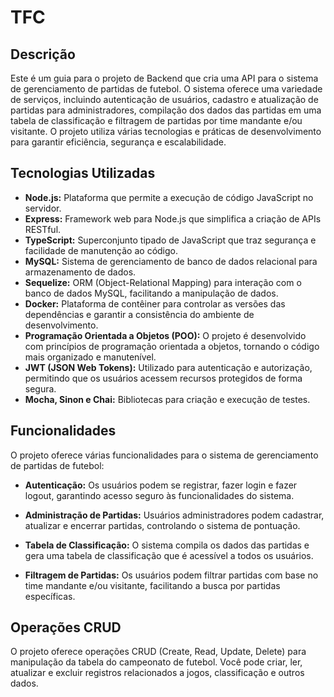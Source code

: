 # TFC

## Descrição

Este é um guia para o projeto de Backend que cria uma API para o sistema de gerenciamento de partidas de futebol.
O sistema oferece uma variedade de serviços, incluindo autenticação de usuários, cadastro e atualização de partidas para administradores, compilação dos dados das partidas em uma tabela de classificação e filtragem de partidas por time mandante e/ou visitante.
O projeto utiliza várias tecnologias e práticas de desenvolvimento para garantir eficiência, segurança e escalabilidade.

## Tecnologias Utilizadas

- **Node.js:** Plataforma que permite a execução de código JavaScript no servidor.
- **Express:** Framework web para Node.js que simplifica a criação de APIs RESTful.
- **TypeScript:** Superconjunto tipado de JavaScript que traz segurança e facilidade de manutenção ao código.
- **MySQL:** Sistema de gerenciamento de banco de dados relacional para armazenamento de dados.
- **Sequelize:** ORM (Object-Relational Mapping) para interação com o banco de dados MySQL, facilitando a manipulação de dados.
- **Docker:** Plataforma de contêiner para controlar as versões das dependências e garantir a consistência do ambiente de desenvolvimento.
- **Programação Orientada a Objetos (POO):** O projeto é desenvolvido com princípios de programação orientada a objetos, tornando o código mais organizado e manutenível.
- **JWT (JSON Web Tokens):** Utilizado para autenticação e autorização, permitindo que os usuários acessem recursos protegidos de forma segura.
- **Mocha, Sinon e Chai:** Bibliotecas para criação e execução de testes.

## Funcionalidades

O projeto oferece várias funcionalidades para o sistema de gerenciamento de partidas de futebol:

- **Autenticação:** Os usuários podem se registrar, fazer login e fazer logout, garantindo acesso seguro às funcionalidades do sistema.

- **Administração de Partidas:** Usuários administradores podem cadastrar, atualizar e encerrar partidas, controlando o sistema de pontuação.

- **Tabela de Classificação:** O sistema compila os dados das partidas e gera uma tabela de classificação que é acessível a todos os usuários.

- **Filtragem de Partidas:** Os usuários podem filtrar partidas com base no time mandante e/ou visitante, facilitando a busca por partidas específicas.

## Operações CRUD

  O projeto oferece operações CRUD (Create, Read, Update, Delete)
para manipulação da tabela do campeonato de futebol.
  Você pode criar, ler, atualizar e excluir registros relacionados a jogos,
classificação e outros dados.